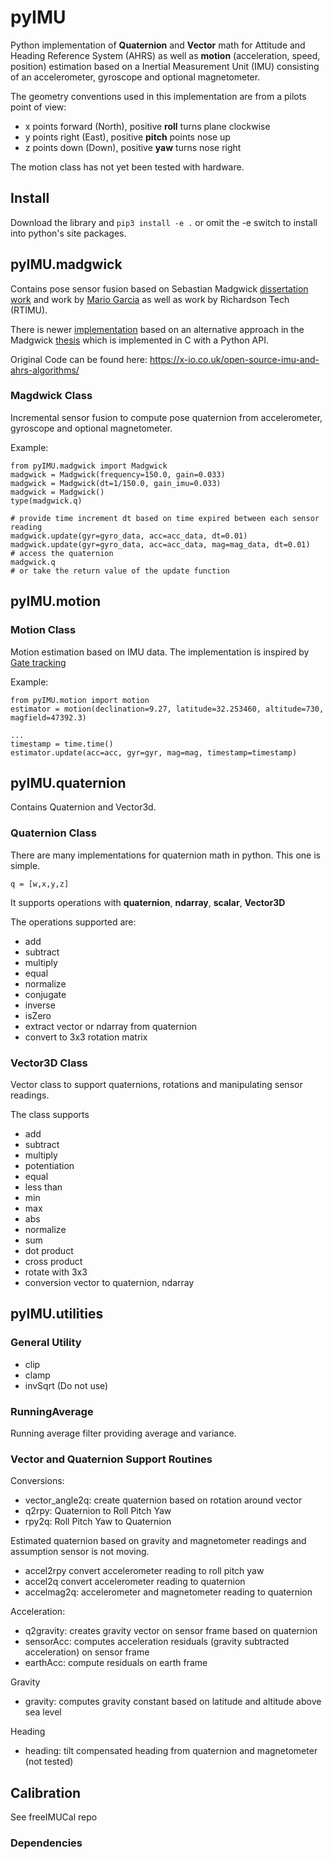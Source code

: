 # pyIMU

Python implementation of **Quaternion** and **Vector** math for Attitude and Heading Reference System (AHRS) as well as **motion** (acceleration, speed, position) estimation based on a Inertial Measurement Unit (IMU) consisting of an accelerometer, gyroscope and optional magnetometer.

The geometry conventions used in this implementation are from a pilots point of view:
- x points forward (North), positive **roll** turns plane clockwise
- y points right (East), positive **pitch** points nose up
- z points down (Down), positive **yaw** turns nose right

The motion class has not yet been tested with hardware. 

## Install
Download the library and ```pip3 install -e .``` or omit the -e switch to install into python's site packages.

## pyIMU.madgwick
Contains pose sensor fusion based on Sebastian Madgwick [dissertation work](https://x-io.co.uk/downloads/madgwick_internal_report.pdf) and work by [Mario Garcia](https://pypi.org/project/AHRS/) as well as work by Richardson Tech (RTIMU).

There is newer [implementation](https://pypi.org/project/imufusion/) based on an alternative approach in the Madgwick [thesis](https://ethos.bl.uk/OrderDetails.do?uin=uk.bl.ethos.681552) which is implemented in C with a Python API.

Original Code can be found here: https://x-io.co.uk/open-source-imu-and-ahrs-algorithms/

### Magdwick Class
Incremental sensor fusion to compute pose quaternion from accelerometer, gyroscope and optional magnetometer.

Example:

```
from pyIMU.madgwick import Madgwick
madgwick = Madgwick(frequency=150.0, gain=0.033)
madgwick = Madgwick(dt=1/150.0, gain_imu=0.033)
madgwick = Madgwick()
type(madgwick.q)

# provide time increment dt based on time expired between each sensor reading
madgwick.update(gyr=gyro_data, acc=acc_data, dt=0.01)
madgwick.update(gyr=gyro_data, acc=acc_data, mag=mag_data, dt=0.01)
# access the quaternion
madgwick.q
# or take the return value of the update function
```

## pyIMU.motion

### Motion Class
Motion estimation based on IMU data. The implementation is inspired by [Gate tracking](https://github.com/xioTechnologies/Gait-Tracking/)

Example:
```
from pyIMU.motion import motion
estimator = motion(declination=9.27, latitude=32.253460, altitude=730, magfield=47392.3)

...
timestamp = time.time()
estimator.update(acc=acc, gyr=gyr, mag=mag, timestamp=timestamp)
```
## pyIMU.quaternion
Contains Quaternion and Vector3d.

### Quaternion Class
There are many implementations for quaternion math in python. This one is simple.

```q = [w,x,y,z]```

It supports operations with **quaternion**, **ndarray**, **scalar**, **Vector3D**

The operations supported are:
- add 
- subtract
- multiply
- equal 
- normalize 
- conjugate
- inverse 
- isZero
- extract vector or ndarray from quaternion
- convert to 3x3 rotation matrix

### Vector3D Class
Vector class to support quaternions, rotations and manipulating sensor readings.

The class supports
- add 
- subtract 
- multiply 
- potentiation 
- equal 
- less than 
- min 
- max 
- abs 
- normalize 
- sum 
- dot product 
- cross product 
- rotate with 3x3
- conversion vector to quaternion, ndarray

## pyIMU.utilities

### General Utility
- clip
- clamp
- invSqrt (Do not use)

### RunningAverage
Running average filter providing average and variance.

### Vector and Quaternion Support Routines
Conversions:
- vector_angle2q: create quaternion based on rotation around vector
- q2rpy: Quaternion to Roll Pitch Yaw
- rpy2q: Roll Pitch Yaw to Quaternion

Estimated quaternion based on gravity and magnetometer readings and assumption sensor is not moving.
- accel2rpy convert accelerometer reading to roll pitch yaw
- accel2q convert accelerometer reading to quaternion
- accelmag2q: accelerometer and magnetometer reading to quaternion

Acceleration:
- q2gravity: creates gravity vector on sensor frame based on quaternion
- sensorAcc: computes acceleration residuals (gravity subtracted acceleration) on sensor frame
- earthAcc: compute residuals on earth frame

Gravity
- gravity: computes gravity constant based on latitude and altitude above sea level

Heading
- heading: tilt compensated heading from quaternion and magnetometer (not tested)

## Calibration
See freeIMUCal repo

### Dependencies

